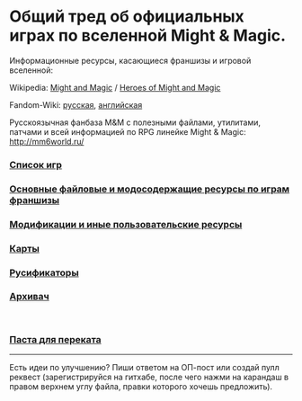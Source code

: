 # Общий тред об официальных играх по вселенной Might & Magic.

Информационные ресурсы, касающиеся франшизы и игровой вселенной:

Wikipedia: [Might and Magic](https://ru.wikipedia.org/wiki/Might_and_Magic) / [Heroes of Might and Magic](https://ru.wikipedia.org/wiki/Heroes_of_Might_and_Magic)

Fandom-Wiki: [русская](https://mightandmagic.fandom.com/ru/), [английская](https://mightandmagic.fandom.com/wiki/Main_Page)

Русскоязычная фанбаза M&M с полезными файлами, утилитами, патчами и всей информацией по RPG линейке Might & Magic: http://mm6world.ru/

### [Список игр](Игры.md)

### [Основные файловые и модосодержащие ресурсы по играм франшизы](Основные_ресурсы.md)

### [Модификации и иные пользовательские ресурсы](Модификации.md)

### [Карты](Карты.md)

### [Русификаторы](Русификаторы.md)

### [Архивач](Архивач.md)

&nbsp;

### [Паста для переката](Перекат.md)

------

Есть идеи по улучшению? Пиши ответом на ОП-пост или создай пулл реквест (зарегистрируйся на гитхабе, после чего нажми на карандаш в правом верхнем углу файла, правки которого хочешь предложить).
